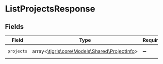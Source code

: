 # ListProjectsResponse


## Fields

| Field                                                                               | Type                                                                                | Required                                                                            | Description                                                                         |
| ----------------------------------------------------------------------------------- | ----------------------------------------------------------------------------------- | ----------------------------------------------------------------------------------- | ----------------------------------------------------------------------------------- |
| `projects`                                                                          | array<[\tigris\core\Models\Shared\ProjectInfo](../../Models/Shared/ProjectInfo.md)> | :heavy_minus_sign:                                                                  | List of the projects.                                                               |
